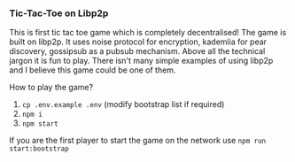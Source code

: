 
### Tic-Tac-Toe on Libp2p  
This is first tic tac toe game which is completely decentralised! The game is built on libp2p. It uses noise protocol for encryption, kademlia for pear discovery, gossipsub as a pubsub mechanism. Above all the technical jargon it is fun to play.  There isn't many simple examples  of using libp2p and I believe this game could be one of them. 

How to play the game?
1. `cp .env.example .env` (modify bootstrap list if required)
2. `npm i`
3. `npm start`

If you are the first player to start the game on the network use `npm run start:bootstrap` 
